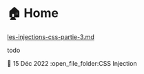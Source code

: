 # 🏠 Home

[les-injections-css-partie-3.md](mon-blog/2022/decembre/les-injections-css-partie-3.md "mention")

todo

:date: 15 Déc 2022 :open\_file\_folder:CSS Injection
